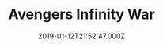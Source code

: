 ---
title: "Avengers Infinity War"
year: 2018
date: 2019-01-12T21:52:47.000Z
permalink: /almanac/movies/2019-01-12-avengers-infinity-war/index.html
rating: 3
tmdbid: 299536
---